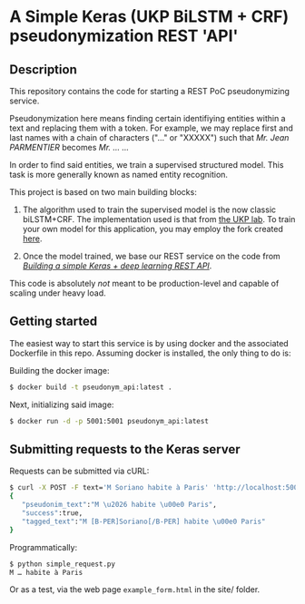 # A Simple Keras (UKP BiLSTM + CRF) pseudonymization REST 'API'

## Description
This repository contains the code for starting a REST PoC pseudonymizing service. 

Pseudonymization here means finding certain identifiying entities within a text and replacing them with a token. For example, we may replace first and last names with a chain of characters ("..." or "XXXXX") such that *Mr. Jean PARMENTIER* becomes *Mr. ... ...* 

In order to find said entities, we train a supervised structured model. This task is more generally known as named entity recognition. 

This project is based on two main building blocks:
1.  The algorithm used to train the supervised model is the now classic biLSTM+CRF. The implementation used is that from [the UKP lab](https://github.com/UKPLab/emnlp2017-bilstm-cnn-crf). To train your own model for this application, you may  employ the fork created [here](https://github.com/psorianom/emnlp2017-bilstm-cnn-crf). 

2. Once the model trained, we base our REST service on the code from [*Building a simple Keras + deep learning REST API*](https://blog.keras.io/building-a-simple-keras-deep-learning-rest-api.html).

This code is absolutely _not_ meant to be production-level and capable of scaling under heavy load.

## Getting started

The easiest way to start this service is by using docker and the associated Dockerfile in this repo. Assuming docker is installed, the only thing to do is:

Building the docker image:
```sh
$ docker build -t pseudonym_api:latest .
```

Next, initializing said image:

```sh
$ docker run -d -p 5001:5001 pseudonym_api:latest
```


## Submitting requests to the Keras server

Requests can be submitted via cURL:

```sh
$ curl -X POST -F text='M Soriano habite à Paris' 'http://localhost:5001/tag'
{
   "pseudonim_text":"M \u2026 habite \u00e0 Paris",
   "success":true,
   "tagged_text":"M [B-PER]Soriano[/B-PER] habite \u00e0 Paris"
}
```

Programmatically:

```sh
$ python simple_request.py 
M … habite à Paris
```

Or as a test, via the web page ```example_form.html``` in the site/ folder.
